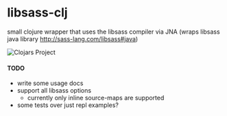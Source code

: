 # libsass-clj

small clojure wrapper that uses the libsass compiler
via JNA (wraps libsass java library http://sass-lang.com/libsass#java)

![Clojars Project](http://clojars.org/mrmcc3/libsass-clj/latest-version.svg)

#### TODO

* write some usage docs
* support all libsass options
  * currently only inline source-maps are supported
* some tests over just repl examples?


